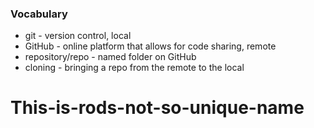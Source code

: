 ### Vocabulary
- git - version control, local
- GitHub - online platform that allows for code sharing, remote
- repository/repo - named folder on GitHub
- cloning - bringing a repo from the remote to the local


# This-is-rods-not-so-unique-name